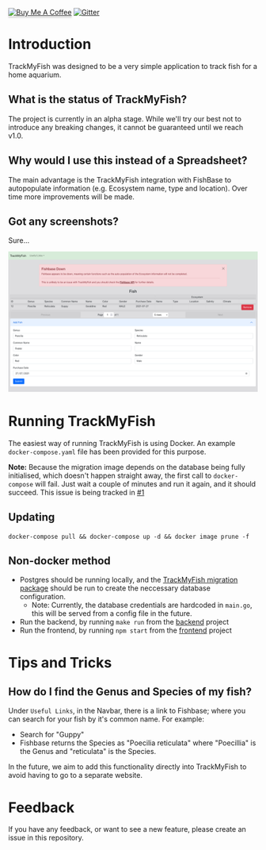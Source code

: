 <a href="https://www.buymeacoffee.com/simondrake" target="_blank"><img src="https://www.buymeacoffee.com/assets/img/custom_images/orange_img.png" alt="Buy Me A Coffee" style="height: 41px !important;width: 174px !important;box-shadow: 0px 3px 2px 0px rgba(190, 190, 190, 0.5) !important;-webkit-box-shadow: 0px 3px 2px 0px rgba(190, 190, 190, 0.5) !important;" ></a>
[![Gitter](https://badges.gitter.im/TrackMyFish/community.svg)](https://gitter.im/TrackMyFish/community?utm_source=badge&utm_medium=badge&utm_campaign=pr-badge)

# Introduction

TrackMyFish was designed to be a very simple application to track fish for a home aquarium.

## What is the status of TrackMyFish?

The project is currently in an alpha stage. While we'll try our best not to introduce any breaking changes, it cannot be guaranteed until we reach v1.0.

## Why would I use this instead of a Spreadsheet?

The main advantage is the TrackMyFish integration with FishBase to autopopulate information (e.g. Ecosystem name, type and location). Over time more improvements will be made.

## Got any screenshots?

Sure...

![screenshot one](/assets/images/screenshots/trackmyfish1.png)

# Running TrackMyFish

The easiest way of running TrackMyFish is using Docker. An example `docker-compose.yaml` file has been provided for this purpose.

**Note:** Because the migration image depends on the database being fully initialised, which doesn't happen straight away, the first call to `docker-compose` will fail. Just wait a couple of minutes and run it again, and it should succeed. This issue is being tracked in [#1](https://github.com/TrackMyFish/TrackMyFish/issues/1)

## Updating

```
docker-compose pull && docker-compose up -d && docker image prune -f
```

## Non-docker method

* Postgres should be running locally, and the [TrackMyFish migration package](https://github.com/TrackMyFish/db/blob/main/main.go) should be run to create the neccessary database configuration.
  * Note: Currently, the database credentials are hardcoded in `main.go`, this will be served from a config file in the future.
* Run the backend, by running `make run` from the [backend](https://github.com/TrackMyFish/backend) project
* Run the frontend, by running `npm start` from the [frontend](https://github.com/TrackMyFish/frontend) project

# Tips and Tricks

## How do I find the Genus and Species of my fish?

Under `Useful Links`, in the Navbar, there is a link to Fishbase; where you can search for your fish by it's common name. For example:

* Search for "Guppy"
* Fishbase returns the Species as "Poecilia reticulata" where "Poecillia" is the Genus and "reticulata" is the Species.

In the future, we aim to add this functionality directly into TrackMyFish to avoid having to go to a separate website.

# Feedback

If you have any feedback, or want to see a new feature, please create an issue in this repository.
